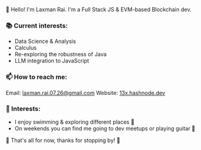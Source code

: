 👋 Hello! I'm Laxman Rai. I'm a Full Stack JS & EVM-based Blockchain dev.

### 📚 Current interests:
- Data Science & Analysis
- Calculus
- Re-exploring the robustness of Java
- LLM integration to JavaScript
  
### 📫 How to reach me:
Email: laxman.rai.07.26@gmail.com
Website: [13x.hashnode.dev](https://13x.hashnode.dev)

### 🎸 Interests:
- I enjoy swimming & exploring different places 🌠
- On weekends you can find me going to dev meetups or playing guitar 🎸

👋 That's all for now, thanks for stopping by! 👋
